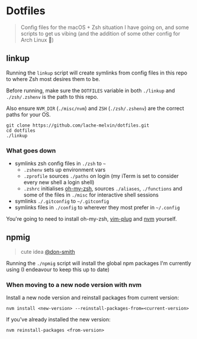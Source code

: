 # Dotfiles
> Config files for the macOS + Zsh situation I have going on, and some scripts to get us vibing (and the addition of some other config for Arch Linux :tada:)

## linkup
Running the `linkup` script will create symlinks from config files in this repo to where Zsh most desires them to be.

Before running, make sure the `DOTFILES` variable in both `./linkup` and `./zsh/.zshenv` is the path to this repo.

Also ensure `NVM_DIR` (`./misc/nvm`) and `ZSH` (`./zsh/.zshenv`) are the correct paths for your OS.

```
git clone https://github.com/lache-melvin/dotfiles.git
cd dotfiles
./linkup
```

### What goes down
- symlinks zsh config files in `./zsh` to `~`
    - `.zshenv` sets up environment vars
    - `.zprofile` sources `./paths` on login (my iTerm is set to consider every new shell a login shell)
    - `.zshrc` initialises [oh-my-zsh](https://ohmyz.sh/), sources `./aliases`, `./functions` and some of the files in `./misc` for interactive shell sessions
- symlinks `./.gitconfig` to `~/.gitconfig`
- symlinks files in `./config` to wherever they most prefer in `~/.config`


You're going to need to install oh-my-zsh, [vim-plug](https://github.com/junegunn/vim-plug) and [nvm](https://github.com/nvm-sh/nvm#installing-and-updating) yourself.

## npmig
> cute idea [@don-smith](https://github.com/don-smith)

Running the `./npmig` script will install the global npm packages I'm currently using (I endeavour to keep this up to date)

### When moving to a new node version with nvm
Install a new node version and reinstall packages from current version:
```
nvm install <new-version> --reinstall-packages-from=<current-version>
```
If you've already installed the new version:
```
nvm reinstall-packages <from-version>
```
